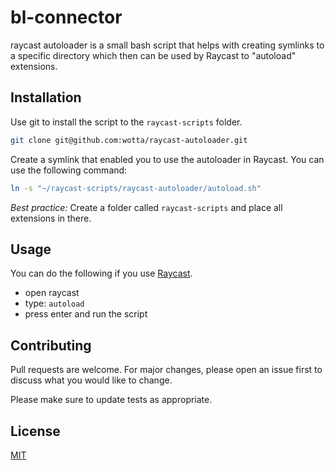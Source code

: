 # bl-connector

raycast autoloader is a small bash script that helps with creating symlinks to a specific directory which then can be used by Raycast to "autoload" extensions.

## Installation

Use git to install the script to the `raycast-scripts` folder.

```bash
git clone git@github.com:wotta/raycast-autoloader.git 
```

Create a symlink that enabled you to use the autoloader in Raycast. You can use the following command:

```bash
ln -s "~/raycast-scripts/raycast-autoloader/autoload.sh"  
```

_Best practice:_ Create a folder called `raycast-scripts` and place all extensions in there.

## Usage

You can do the following if you use [Raycast](https://www.raycast.com/).

- open raycast
- type: `autoload`
- press enter and run the script

## Contributing
Pull requests are welcome. For major changes, please open an issue first to discuss what you would like to change.

Please make sure to update tests as appropriate.

## License
[MIT](https://choosealicense.com/licenses/mit/)